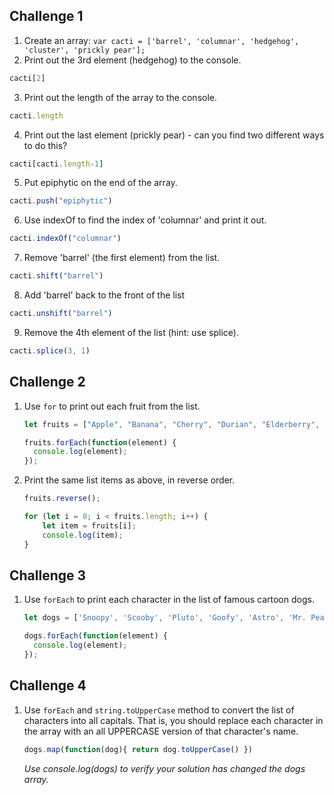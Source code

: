## Challenge 1

1. Create an array: `var cacti = ['barrel', 'columnar', 'hedgehog', 'cluster', 'prickly pear'];`
2. Print out the 3rd element (hedgehog) to the console.
  ```js
  cacti[2]
  ```
3. Print out the length of the array to the console.
  ```js
  cacti.length
  ```
4. Print out the last element (prickly pear) - can you find two different ways to do this?
  ```js
  cacti[cacti.length-1]
  ```
5. Put epiphytic on the end of the array.
  ```js
  cacti.push("epiphytic")
  ```
6. Use indexOf to find the index of 'columnar' and print it out.
  ```js
  cacti.indexOf("columnar")
  ```
7. Remove 'barrel' (the first element) from the list.
  ```js
  cacti.shift("barrel")
  ```
8. Add 'barrel' back to the front of the list
  ```js
  cacti.unshift("barrel")
  ```
9. Remove the 4th element of the list (hint: use splice).
  ```js
  cacti.splice(3, 1)
  ```

## Challenge 2

1. Use `for` to print out each fruit from the list.
   ```js
   let fruits = ["Apple", "Banana", "Cherry", "Durian", "Elderberry", "Fig", "Guava", "Huckleberry", "Ice plant", "Jackfruit"];

   fruits.forEach(function(element) {
     console.log(element);
   });
   ```

2. Print the same list items as above, in reverse order.
   ```js
   fruits.reverse();

   for (let i = 0; i < fruits.length; i++) {
       let item = fruits[i];
       console.log(item);
   }
   ```

## Challenge 3

1. Use `forEach` to print each character in the list of famous cartoon dogs.
   ```js
   let dogs = ['Snoopy', 'Scooby', 'Pluto', 'Goofy', 'Astro', 'Mr. Peabody', 'Odie', "Santa's Little Helper", 'Brian'];

   dogs.forEach(function(element) {
     console.log(element);
   });
   ```

## Challenge 4

1. Use `forEach` and `string.toUpperCase` method to convert the list of characters into all capitals. That is, you should replace each character in the array with an all UPPERCASE version of that character's name.
   ```js
   dogs.map(function(dog){ return dog.toUpperCase() })
   ```

   _Use console.log(dogs) to verify your solution has changed the dogs array._

